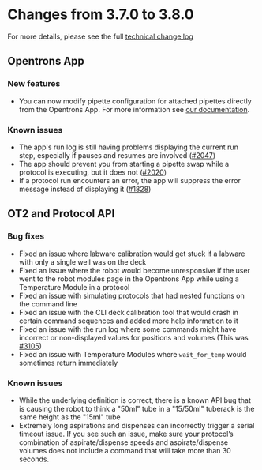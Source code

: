 # Changes from 3.7.0 to 3.8.0

For more details, please see the full [technical change log][changelog]

[changelog]: https://github.com/Opentrons/opentrons/blob/edge/CHANGELOG.md

<!-- start:@opentrons/app -->
## Opentrons App

### New features

- You can now modify pipette configuration for attached pipettes directly from the Opentrons App. For more information see [our documentation][intercom-pipette-config].

### Known issues

- The app's run log is still having problems displaying the current run step, especially if pauses and resumes are involved ([#2047][2047])
- The app should prevent you from starting a pipette swap while a protocol is
executing, but it does not ([#2020][2020])
- If a protocol run encounters an error, the app will suppress the error message instead of displaying it ([#1828][1828])

[2047]: https://github.com/Opentrons/opentrons/issues/2047
[2020]: https://github.com/Opentrons/opentrons/issues/2020
[1828]: https://github.com/Opentrons/opentrons/issues/1828
[intercom-pipette-config]: http://support.opentrons.com/ot-2/changing-pipette-settings

<!-- end:@opentrons/app -->

<!-- start:@opentrons/api -->
## OT2 and Protocol API


### Bug fixes

- Fixed an issue where labware calibration would get stuck if a labware with only a single well was on the deck
- Fixed an issue where the robot would become unresponsive if the user went to the robot modules page in the Opentrons App while using a Temperature Module in a protocol
- Fixed an issue with simulating protocols that had nested functions on the command line
- Fixed an issue with the CLI deck calibration tool that would crash in certain command sequences and added more help information to it
- Fixed an issue with the run log where some commands might have incorrect or non-displayed values for positions and volumes (This was [#3105][3105])
- Fixed an issue with Temperature Modules where `wait_for_temp` would sometimes return immediately


### Known issues
- While the underlying definition is correct, there is a known API bug that is causing the robot to think a "50ml" tube in a "15/50ml" tuberack is the same height as the "15ml" tube
- Extremely long aspirations and dispenses can incorrectly trigger a serial timeout issue. If you see such an issue, make sure your protocol’s combination of aspirate/dispense speeds and aspirate/dispense volumes does not include a command that will take more than 30 seconds.

[3105]: https://github.com/Opentrons/opentrons/issues/3105

<!-- end:@opentrons/api -->
